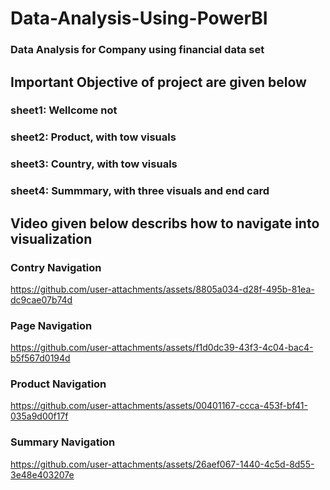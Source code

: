 # Data-Analysis-Using-PowerBI
### Data Analysis for Company using financial data set 
## Important Objective of project are given below
### sheet1: Wellcome not
### sheet2: Product, with tow visuals
### sheet3: Country, with tow visuals
### sheet4: Summmary, with three visuals and end card 
## Video given below describs how to navigate into visualization
### Contry Navigation
https://github.com/user-attachments/assets/8805a034-d28f-495b-81ea-dc9cae07b74d
### Page Navigation
https://github.com/user-attachments/assets/f1d0dc39-43f3-4c04-bac4-b5f567d0194d
### Product Navigation
https://github.com/user-attachments/assets/00401167-ccca-453f-bf41-035a9d00f17f
### Summary Navigation
https://github.com/user-attachments/assets/26aef067-1440-4c5d-8d55-3e48e403207e


